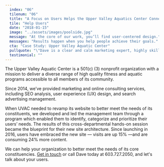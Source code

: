 ```yaml
---
  index: "06"
  tilenum: "06"
  title: "A Focus on Users Helps the Upper Valley Aquatics Center Connect to Its Core"
  tile: "Help Users"
  date: "2018-01-15"
  image: "../assets/images/poolside.jpg"
  message: "At the core of our work, you’ll find user-centered design."
  messagex: "Results happen when you help people achieve their goals."
  cta: "Case Study: Upper Valley Aquatic Center"
  pullquote: "\"Dave is a clear and calm marketing expert, highly skilled in asking the important questions and offering solutions that have revolutionized our ability for us to sell more of what we offer.\"<br /><span>— Lisa Vallejo Sorensen,<br/>Communications Director at Upper Valley Aquatic Center</span>"
  testimonial: ""
---
```


<div>
<p>The Upper Valley Aquatic Center is a 501(c) (3) nonprofit organization with a mission to deliver a diverse range of high quality fitness and aquatic programs accessible to all members of its community.</p>

Since 2014, we’ve provided marketing and online consulting services, including SEO analysis, user experience (UX) design, and search advertising management.

When UVAC needed to revamp its website to better meet the needs of its constituents, we developed and led the management team through a program which enabled them to identify, categorize and prioritize their users’ needs. The results of this cross-departmental hands-on session became the blueprint for their new site architecture. Since launching in 2016, users have embraced the new site — visits are up 15% —and are consuming 24% more content.

We can help your organization to better meet the needs of its core constituencies. [Get in touch](https://davelindberg.com/#contact) or call Dave today at 603.727.2050, and let's talk about your users.

</div>
